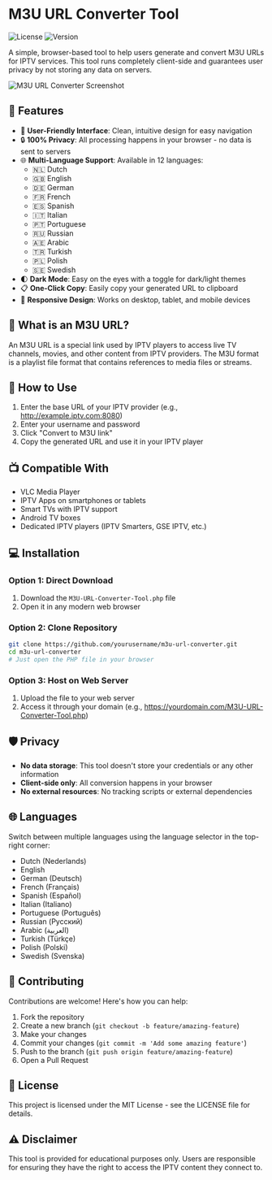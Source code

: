 # M3U URL Converter Tool

![License](https://img.shields.io/badge/license-MIT-blue.svg)
![Version](https://img.shields.io/badge/version-1.0.0-green.svg)

A simple, browser-based tool to help users generate and convert M3U URLs for IPTV services. This tool runs completely client-side and guarantees user privacy by not storing any data on servers.

![M3U URL Converter Screenshot](https://via.placeholder.com/800x450)

## 🌟 Features

- 📱 **User-Friendly Interface**: Clean, intuitive design for easy navigation
- 🔒 **100% Privacy**: All processing happens in your browser - no data is sent to servers
- 🌐 **Multi-Language Support**: Available in 12 languages:
  - 🇳🇱 Dutch
  - 🇬🇧 English
  - 🇩🇪 German
  - 🇫🇷 French
  - 🇪🇸 Spanish
  - 🇮🇹 Italian
  - 🇵🇹 Portuguese
  - 🇷🇺 Russian
  - 🇦🇪 Arabic
  - 🇹🇷 Turkish
  - 🇵🇱 Polish
  - 🇸🇪 Swedish
- 🌓 **Dark Mode**: Easy on the eyes with a toggle for dark/light themes
- 📋 **One-Click Copy**: Easily copy your generated URL to clipboard
- 📱 **Responsive Design**: Works on desktop, tablet, and mobile devices

## 📖 What is an M3U URL?

An M3U URL is a special link used by IPTV players to access live TV channels, movies, and other content from IPTV providers. The M3U format is a playlist file format that contains references to media files or streams.

## 🚀 How to Use

1. Enter the base URL of your IPTV provider (e.g., http://example.iptv.com:8080)
2. Enter your username and password
3. Click "Convert to M3U link"
4. Copy the generated URL and use it in your IPTV player

## 📺 Compatible With

- VLC Media Player
- IPTV Apps on smartphones or tablets
- Smart TVs with IPTV support
- Android TV boxes
- Dedicated IPTV players (IPTV Smarters, GSE IPTV, etc.)

## 💻 Installation

### Option 1: Direct Download
1. Download the `M3U-URL-Converter-Tool.php` file
2. Open it in any modern web browser

### Option 2: Clone Repository
```bash
git clone https://github.com/yourusername/m3u-url-converter.git
cd m3u-url-converter
# Just open the PHP file in your browser
```

### Option 3: Host on Web Server
1. Upload the file to your web server
2. Access it through your domain (e.g., https://yourdomain.com/M3U-URL-Converter-Tool.php)

## 🛡️ Privacy

- **No data storage**: This tool doesn't store your credentials or any other information
- **Client-side only**: All conversion happens in your browser
- **No external resources**: No tracking scripts or external dependencies

## 🌐 Languages

Switch between multiple languages using the language selector in the top-right corner:
- Dutch (Nederlands)
- English
- German (Deutsch)
- French (Français)
- Spanish (Español)
- Italian (Italiano)
- Portuguese (Português)
- Russian (Русский)
- Arabic (العربية)
- Turkish (Türkçe)
- Polish (Polski)
- Swedish (Svenska)

## 🤝 Contributing

Contributions are welcome! Here's how you can help:
1. Fork the repository
2. Create a new branch (`git checkout -b feature/amazing-feature`)
3. Make your changes
4. Commit your changes (`git commit -m 'Add some amazing feature'`)
5. Push to the branch (`git push origin feature/amazing-feature`)
6. Open a Pull Request

## 📝 License

This project is licensed under the MIT License - see the LICENSE file for details.

## ⚠️ Disclaimer

This tool is provided for educational purposes only. Users are responsible for ensuring they have the right to access the IPTV content they connect to.
